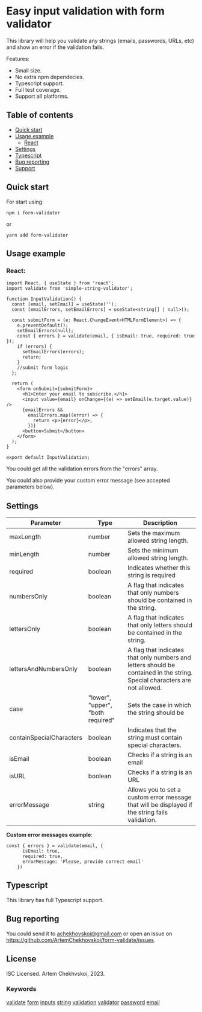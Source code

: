 # Easy input validation with form validator

This library will help you validate any strings (emails, passwords, URLs, etc) and show an error if the validation fails.

Features:

- Small size.
- No extra npm dependecies.
- Typescript support.
- Full test coverage.
- Support all platforms.

## Table of contents

- [Quick start](#quick-start)
- [Usage example](#usage-example)
  - [React](#react)
- [Settings](#settings)
- [Typescript](#typescript)
- [Bug reporting](#bug-reporting)
- [Support](#support)

## Quick start

For start using:

```shell
npm i form-validator
```

or

```shell
yarn add form-validator
```

## Usage example

### React:

```shell
import React, { useState } from 'react';
import validate from 'simple-string-validator';

function InputValidation() {
  const [email, setEmail] = useState('');
  const [emailErrors, setEmailErrors] = useState<string[] | null>();

  const submitForm = (e: React.ChangeEvent<HTMLFormElement>) => {
    e.preventDefault();
    setEmailErrors(null);
    const { errors } = validate(email, { isEmail: true, required: true });
    if (errors) {
      setEmailErrors(errors);
      return;
    }
    //submit form logic
  };

  return (
    <form onSubmit={submitForm}>
      <h1>Enter your email to subscribe.</h1>
      <input value={email} onChange={(e) => setEmail(e.target.value)} />
      {emailErrors &&
        emailErrors.map((error) => {
          return <p>{error}</p>;
        })}
      <button>Submit</button>
    </form>
  );
}

export default InputValidation;
```

You could get all the validation errors from the "errors" array.

You could also provide your custom error message (see accepted parameters below).

## Settings

| Parameter                | Type                              | Description                                                                                                                |
| ------------------------ | --------------------------------- | -------------------------------------------------------------------------------------------------------------------------- |
| maxLength                | number                            | Sets the maximum allowed string length.                                                                                    |
| minLength                | number                            | Sets the minimum allowed string length.                                                                                    |
| required                 | boolean                           | Indicates whether this string is required                                                                                  |
| numbersOnly              | boolean                           | A flag that indicates that only numbers should be contained in the string.                                                 |
| lettersOnly              | boolean                           | A flag that indicates that only letters should be contained in the string.                                                 |
| lettersAndNumbersOnly    | boolean                           | A flag that indicates that only numbers and letters should be contained in the string. Special characters are not allowed. |
| case                     | "lower", "upper", "both required" | Sets the case in which the string should be                                                                                |
| containSpecialCharacters | boolean                           | Indicates that the string must contain special characters.                                                                 |
| isEmail                  | boolean                           | Checks if a string is an email                                                                                             |
| isURL                    | boolean                           | Checks if a string is an URL                                                                                               |
| errorMessage             | string                            | Allows you to set a custom error message that will be displayed if the string fails validation.                            |

**Custom error messages example**:

```shell
const { errors } = validate(email, {
      isEmail: true,
      required: true,
      errorMessage: 'Please, provide correct email'
    })
```

## Typescript
This library has full Typescript support.

## Bug reporting
You could send it to achekhovskoi@gmail.com or open an issue on https://github.com/ArtemChekhovskoi/form-validate/issues.

## License
ISC Licensed. Artem Chekhvskoi, 2023.

### Keywords
[validate](https://www.npmjs.com/search?q=keywords:validate) [form](https://www.npmjs.com/search?q=keywords:form) [inputs](https://www.npmjs.com/search?q=keywords:inputs) [string](https://www.npmjs.com/search?q=keywords:string) [validation](https://www.npmjs.com/search?q=keywords:validation) [validator](https://www.npmjs.com/search?q=keywords:validator) [password](https://www.npmjs.com/search?q=keywords:password) [email](https://www.npmjs.com/search?q=keywords:email)
````
